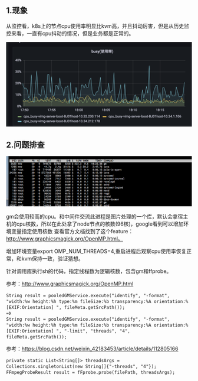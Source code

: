 ## 1.现象

从监控看，k8s上的节点cpu使用率明显比kvm高，并且抖动厉害，但是从历史监控来看，一直有cpu抖动的情况，但是业务都是正常的。

![image](../images/cpu24.png)

## 2.问题排查

![image](../images/cpu25.png)

gm会使用较高的cpu。和中间件交流此进程是图片处理的一个库，默认会拿宿主机的cpu核数，所以在此处拿了node节点的核数(96核)，google看到可以增加环境变量指定使用核数
查看官方文档找到了这个feature：http://www.graphicsmagick.org/OpenMP.html。

增加环境变量export OMP_NUM_THREADS=4,重启进程后观察cpu使用率恢复正常，和kvm保持一致，验证猜想。

针对调用库执行sh的代码，指定线程数为逻辑核数，包含gm和ffprobe。

参考：http://www.graphicsmagick.org/OpenMP.html
```
String result = pooledGMService.execute("identify", "-format", "width:%w height:%h type:%m fileSize:%b transparency:%A orientation:%[EXIF:Orientation] ", fileMeta.getSrcPath());
=》
String result = pooledGMService.execute("identify", "-format", "width:%w height:%h type:%m fileSize:%b transparency:%A orientation:%[EXIF:Orientation] ", "-limit", "threads", "4", fileMeta.getSrcPath());
 ```
 
参考：https://blog.csdn.net/weixin_42183453/article/details/112805166
```
private static List<String[]> threadsArgs = Collections.singletonList(new String[]{"-threads", "4"});
FFmpegProbeResult result = fFprobe.probe(filePath, threadsArgs);
```
